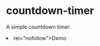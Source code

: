 # countdown-timer
A simple countdown timer.
<li <a href="https://wellesleymussolini.github.io/countdown-timer/"</a> rel="nofollow">Demo</li> 
